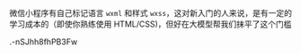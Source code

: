 微信小程序有自己标记语言 `wxml` 和样式 `wxss`，这对新入门的人来说，是有一定的学习成本的（即使你熟练使用 HTML/CSS)，但好在大模型帮我们抹平了这个门槛

.-nSJhh8fhPB3Fw